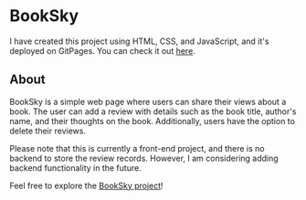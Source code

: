 # BookSky

I have created this project using HTML, CSS, and JavaScript, and it's deployed on GitPages. You can check it out [here](https://dynamicdebugger.github.io/booksky/).

## About

BookSky is a simple web page where users can share their views about a book. The user can add a review with details such as the book title, author's name, and their thoughts on the book. Additionally, users have the option to delete their reviews. 

Please note that this is currently a front-end project, and there is no backend to store the review records. However, I am considering adding backend functionality in the future.

Feel free to explore the [BookSky project](https://dynamicdebugger.github.io/booksky/)!


